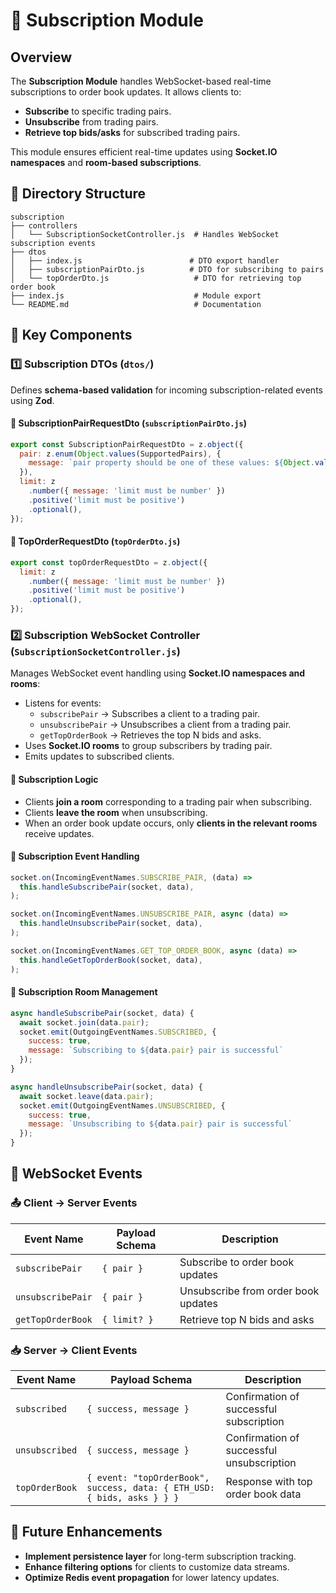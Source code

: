 # 📖 Subscription Module

## Overview

The **Subscription Module** handles WebSocket-based real-time subscriptions to order book updates. It allows clients to:

- **Subscribe** to specific trading pairs.
- **Unsubscribe** from trading pairs.
- **Retrieve top bids/asks** for subscribed trading pairs.

This module ensures efficient real-time updates using **Socket.IO namespaces** and **room-based subscriptions**.

## 📂 Directory Structure

```
subscription
├── controllers
│   └── SubscriptionSocketController.js  # Handles WebSocket subscription events
├── dtos
│   ├── index.js                        # DTO export handler
│   ├── subscriptionPairDto.js          # DTO for subscribing to pairs
│   └── topOrderDto.js                   # DTO for retrieving top order book
├── index.js                             # Module export
└── README.md                            # Documentation
```

## 📌 Key Components

### **1️⃣ Subscription DTOs (`dtos/`)**

Defines **schema-based validation** for incoming subscription-related events using **Zod**.

#### **🔹 SubscriptionPairRequestDto (`subscriptionPairDto.js`)**

```js
export const SubscriptionPairRequestDto = z.object({
  pair: z.enum(Object.values(SupportedPairs), {
    message: `pair property should be one of these values: ${Object.values(SupportedPairs)}`,
  }),
  limit: z
    .number({ message: 'limit must be number' })
    .positive('limit must be positive')
    .optional(),
});
```

#### **🔹 TopOrderRequestDto (`topOrderDto.js`)**

```js
export const topOrderRequestDto = z.object({
  limit: z
    .number({ message: 'limit must be number' })
    .positive('limit must be positive')
    .optional(),
});
```

### **2️⃣ Subscription WebSocket Controller (`SubscriptionSocketController.js`)**

Manages WebSocket event handling using **Socket.IO namespaces and rooms**:

- Listens for events:
  - `subscribePair` → Subscribes a client to a trading pair.
  - `unsubscribePair` → Unsubscribes a client from a trading pair.
  - `getTopOrderBook` → Retrieves the top N bids and asks.
- Uses **Socket.IO rooms** to group subscribers by trading pair.
- Emits updates to subscribed clients.

#### **🔹 Subscription Logic**

- Clients **join a room** corresponding to a trading pair when subscribing.
- Clients **leave the room** when unsubscribing.
- When an order book update occurs, only **clients in the relevant rooms** receive updates.

#### **🔹 Subscription Event Handling**

```js
socket.on(IncomingEventNames.SUBSCRIBE_PAIR, (data) =>
  this.handleSubscribePair(socket, data),
);

socket.on(IncomingEventNames.UNSUBSCRIBE_PAIR, async (data) =>
  this.handleUnsubscribePair(socket, data),
);

socket.on(IncomingEventNames.GET_TOP_ORDER_BOOK, async (data) =>
  this.handleGetTopOrderBook(socket, data),
);
```

#### **🔹 Subscription Room Management**

```js
async handleSubscribePair(socket, data) {
  await socket.join(data.pair);
  socket.emit(OutgoingEventNames.SUBSCRIBED, {
    success: true,
    message: `Subscribing to ${data.pair} pair is successful`
  });
}

async handleUnsubscribePair(socket, data) {
  await socket.leave(data.pair);
  socket.emit(OutgoingEventNames.UNSUBSCRIBED, {
    success: true,
    message: `Unsubscribing to ${data.pair} pair is successful`
  });
}
```

## 📡 WebSocket Events

### **📤 Client → Server Events**

| Event Name        | Payload Schema            | Description                              |
|------------------|--------------------------|------------------------------------------|
| `subscribePair`  | `{ pair }`                | Subscribe to order book updates         |
| `unsubscribePair`| `{ pair }`                | Unsubscribe from order book updates     |
| `getTopOrderBook` | `{ limit? }`             | Retrieve top N bids and asks            |

### **📥 Server → Client Events**

| Event Name         | Payload Schema                           | Description                              |
|-------------------|--------------------------------------|------------------------------------------|
| `subscribed`     | `{ success, message }` | Confirmation of successful subscription |
| `unsubscribed`   | `{ success, message }` | Confirmation of successful unsubscription |
| `topOrderBook`   | `{ event: "topOrderBook", success, data: { ETH_USD: { bids, asks } } }` | Response with top order book data       |

## 🎯 Future Enhancements

- **Implement persistence layer** for long-term subscription tracking.
- **Enhance filtering options** for clients to customize data streams.
- **Optimize Redis event propagation** for lower latency updates.
